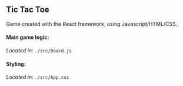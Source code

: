 ## Tic Tac Toe

Game created with the React framework, using Javascript/HTML/CSS.


#### Main game logic:
*Located in:* `./src/Board.js`

#### Styling:
*Located in:* `./src/App.css`
